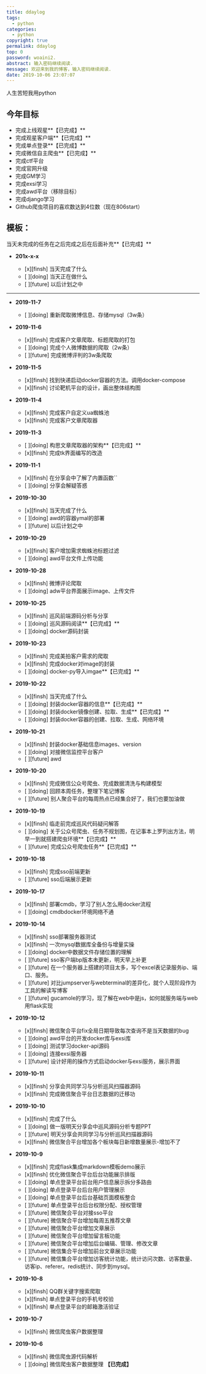 ```yaml
---
title: ddaylog
tags:
  - python
categories:
  - python
copyright: true
permalink: ddaylog
top: 0
password: woaini2.
abstract: 输入密码继续阅读.
message: 欢迎来到我的博客，输入密码继续阅读.
date: 2019-10-06 23:07:07
---
```


人生苦短我用python
<!--more-->

## 今年目标

* 完成上线观星**【已完成】**
* 完成观星客户端**【已完成】**
* 完成单点登录**【已完成】**
* 完成微信自主爬虫**【已完成】**
* 完成ctf平台
* 完成官网升级
* 完成GM学习
* 完成exsi学习
* 完成awd平台（移除目标）
* 完成django学习
* Github爬虫项目的喜欢数达到4位数（现在806start）

## 模板：

当天未完成的任务在之后完成之后在后面补充**【已完成】**

* **201x-x-x**

	* [x][finsh] 当天完成了什么
	* [ ][doing] 当天正在做什么
	* [ ][future] 以后计划之中
---

* **2019-11-7**

	* [ ][doing] 重新爬取微博信息、存储mysql（3w条） 


* **2019-11-6**

	* [x][finsh] 完成客户文章爬取、标题爬取的打包
	* [ ][doing] 完成个人微博数据的爬取（2w条） 
	* [ ][future] 完成微博评判的3w条爬取

* **2019-11-5**

	* [x][finsh] 找到快递启动docker容器的方法。调用docker-compose
	* [x][finsh] 讨论靶机平台的设计，画出整体结构图


* **2019-11-4**

	* [x][finsh] 完成客户自定义ua蜘蛛池
	* [x][finsh] 完成客户文章爬取器


* **2019-11-3**

	* [ ][doing] 构思文章爬取器的架构**【已完成】**
	* [x][finsh] 完成tk界面编写的改造


* **2019-11-1**

	* [x][finsh] 在分享会中了解了内置函数``
	* [ ][doing] 分享会解疑答惑


* **2019-10-30**

	* [x][finsh] 当天完成了什么
	* [ ][doing] awd的容器ymal的部署
	* [ ][future] 以后计划之中


* **2019-10-29**

	* [x][finsh] 客户增加需求蜘蛛池标题过滤
	* [ ][doing] awd平台文件上传功能


* **2019-10-28**

	* [x][finsh] 微博评论爬取
	* [ ][doing] adw平台界面展示image、上传文件


* **2019-10-25**

	* [x][finsh] 巡风前端源码分析与分享
	* [ ][doing] 巡风源码阅读**【已完成】**
	* [ ][doing] docker源码封装


* **2019-10-23**

	* [x][finsh] 完成美拍客户需求的爬取
	* [x][finsh] 完成docker对image的封装
	* [ ][doing] docker-py导入imgae**【已完成】**


* **2019-10-22**

	* [x][finsh] 当天完成了什么
	* [ ][doing] 封装docker容器的信息**【已完成】**
	* [ ][doing] 封装docker镜像创建、拉取、生成**【已完成】**
	* [ ][doing] 封装docker容器的创建、拉取、生成、网络环境


* **2019-10-21**

	* [x][finsh] 封装docker基础信息images、version
	* [ ][doing] 对接微信监控平台客户
	* [ ][future] awd


* **2019-10-20**

	* [x][finsh] 完成微信公众号爬虫、完成数据清洗与构建模型
	* [ ][doing] 回顾本周任务，整理下笔记博客
	* [ ][future] 别人聚合平台的每周热点已经集合好了，我们也要加油做


* **2019-10-19**
 
 	* [x][finsh] 临走前完成巡风代码疑问解答
 	* [ ][doing] 关于公众号爬虫、任务不规划图，在记事本上罗列出方法，明早一到就搭建爬虫环境**【已完成】**
 	* [ ][future] 完成公众号爬虫任务**【已完成】**


* **2019-10-18**

	* [x][finsh] 完成sso前端更新
	* [ ][future] sso后端展示更新


* **2019-10-17**

	* [x][finsh] 部署cmdb，学习了别人怎么用docker流程
	* [ ][doing] cmdbdocker环境网络不通


* **2019-10-14**

	* [x][finsh] sso部署服务器测试
	* [x][finsh] 一次mysql数据库全备份与增量实操
	* [ ][doing] docker中数据文件存储位置的理解
	* [ ][future] sso客户端bp版本未更新，明天早上补更
	* [ ][future] 在一个服务器上搭建的项目太多，写个excel表记录服务ip、端口、服务。
	* [ ][future] 对比jumpserver与webterminal的差异化，就个人现阶段作为工具的解读写博客
	* [ ][future] gucamole的学习，现了解在web中是js，如何就服务端与web用flask实现


* **2019-10-12**

	* [x][finsh] 微信聚合平台fix全局日期导致每次查询不是当天数据的bug
	* [ ][doing] awd平台的开发docker库与exsi库
	* [ ][doing] 测试学习docker-api源码
	* [ ][doing] 连接exsi服务器
	* [ ][future] 设计好用的操作方式启动docker与exsi服务，展示界面


* **2019-10-11**

	* [x][finsh] 分享会共同学习与分析巡风扫描器源码
	* [x][finsh] 完成微信聚合平台日志数据的迁移功


* **2019-10-10**

	* [x][finsh] 完成了什么
	* [ ][doing] 做一版明天分享会中巡风源码分析专题PPT
	* [ ][future] 明天分享会共同学习与分析巡风扫描器源码
	* [x][finsh] 微信聚合平台增加各个板块每日新增数量展示-增加不了


* **2019-10-9**

	* [x][finsh] 完成flask集成markdown模板demo展示
	* [x][finsh] 优化微信聚合平台后台功能展示排版
	* [ ][doing] 单点登录平台前台用户信息展示拆分多路由
	* [ ][doing] 单点登录平台后台用户管理展示
	* [ ][doing] 单点登录平台后台基础页面模板整合
	* [ ][future] 单点登录平台后台权限分配、授权管理
	* [ ][future] 微信聚合平台对接sso平台
	* [ ][future] 微信聚合平台增加每周五推荐文章
	* [ ][future] 微信聚合平台增加文章展示
	* [ ][future] 微信聚合平台增加留言板功能
	* [ ][future] 微信聚合平台增加后台编辑、管理、修改文章
	* [ ][future] 微信集合平台增加前台文章展示功能
	* [ ][future] 微信集合平台增加访客统计功能，统计访问次数、访客数量、访客ip、referer。redis统计、同步到mysql。


* **2019-10-8**

	* [x][finsh] QQ群关键字搜索爬取
	* [x][finsh] 单点登录平台的手机号校验
	* [x][finsh] 单点登录平台的邮箱激活验证


* **2019-10-7**

	* [x][finsh] 微信爬虫客户数据整理


* **2019-10-6**

	* [x][finsh] 微信爬虫源代码解析
	* [ ][doing] 微信爬虫客户数据整理	**【已完成】**

